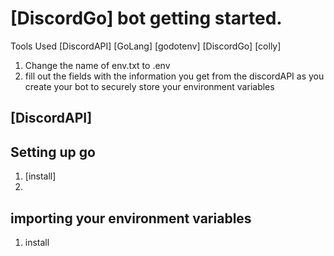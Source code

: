 # [DiscordGo] bot getting started.

Tools Used
  [DiscordAPI]
  [GoLang] 
  [godotenv]
  [DiscordGo]
  [colly]
  
  
1. Change the name of env.txt to .env
2. fill out the fields with the information you get from the discordAPI as you create your bot to securely store your environment variables
  
  
## [DiscordAPI]

## Setting up go
1. [install]
2. 
## importing your environment variables
1. install

